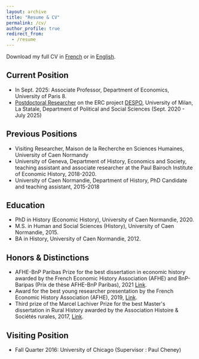 ```yaml
---
layout: archive
title: "Resume & CV"
permalink: /cv/
author_profile: true
redirect_from:
  - /resume
---
```


Download my full CV in [French](https://www.dropbox.com/scl/fi/lhyrr5o02wyo3bixg8135/cv_maneuvrier_hervieu_2025_french.pdf?rlkey=8fqjdr5mnm5gj3719943905f3&st=y0yi6cy2&dl=0) or in [English](https://www.dropbox.com/scl/fi/gika9etyef40bqfqja45h/cv_2025_maneuvrier_hervieu_english.pdf?rlkey=ciey7ib26ujrycbpdkzdum95r&st=kgtdhltu&dl=0).

## Current Position
* In Sept. 2025: Associate Professor, Department of Economics, University of Paris 8.
* [Postdoctoral Researcher](https://www.unimi.it/it/ugov/person/paul-maneuvrier) on the ERC project [DESPO](https://sites.google.com/site/amjeannet/erc-stg-despo), University of Milan, La Statale, Department of Political and Social Sciences (Sept. 2020 - July 2025)

## Previous Positions
* Visiting Researcher, Maison de la Recherche en Sciences Humaines, University of Caen Normandy
* University of Geneva, Department of History, Economics and Society, teaching assistant and associate researcher at the Paul Bairoch Institute of Economic History, 2018-2020.
* University of Caen Normandie, Department of History, PhD Candidate and teaching assistant, 2015-2018

## Education
* PhD in History (Economic History), University of Caen Normandie, 2020.
* M.S. in Human and Social Sciences (History), University of Caen Normandie, 2015.
* BA in History, University of Caen Normandie, 2012.

## Honors & Distinctions
* AFHE-BnP Paribas Prize for the best dissertation in economic history awarded by the French Economic History Association (AFHE) and BnP-Baripas (Prix de thèse AFHE-BnP Paribas), 2021 [Link](https://afhe.hypotheses.org/14866#more-14866).  
* Award for the best young researcher presentation by the French Economic History Association (AFHE), 2019, [Link](https://afhe.hypotheses.org/12495).
* Third prize of the Marcel Lachiver Prize for the best Master's dissertation in Rural History awarded by the Association Histoire & Sociétés rurales, 2017, [Link](http://www.unicaen.fr/actualites/prix-et-distinctions/prix-marcel-lachiver-3-jeunes-historiens-de-l-unicaen-recompenses-817075.kjsp).

## Visiting Position
* Fall Quarter 2016: University of Chicago (Supervisor : Paul Cheney)




